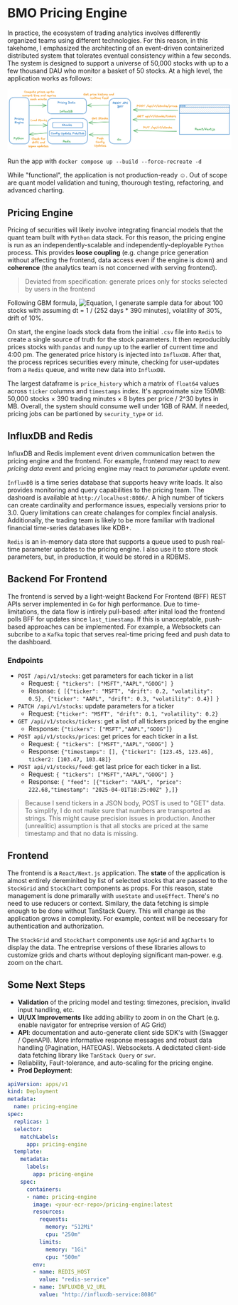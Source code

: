 # BMO Pricing Engine

In practice, the ecosystem of trading analytics involves differently organized teams using different technologies. For this reason, in this takehome, I emphasized the architecting of an event-driven containerized distributed system that tolerates eventual consistency within a few seconds. The system is designed to support a universe of 50,000 stocks with up to a few thousand DAU who monitor a basket of 50 stocks. At a high level, the application works as follows:

![Alt text for the image](system_overview.png)

Run the app with `docker compose up --build --force-recreate -d`

While "functional", the application is not production-ready &#9786;. Out of scope are quant model validation and tuning, thourough testing, refactoring, and advanced charting.

## Pricing Engine

Pricing of securities will likely involve integrating financial models that the quant team built with `Python` data stack. For this reason, the pricing engine is run as an independently-scalable and independently-deployable `Python` process. This provides **loose coupling** (e.g. change price generation without affecting the frontend, data access even if the engine is down) and **coherence** (the analytics team is not concerned with serving frontend).

> Deviated from specification: generate prices only for stocks selected by users in the frontend

Following GBM formula, ![Equation](<https://latex.codecogs.com/svg.latex?S_{t+1} = S_t \times e^{(\mu - 0.5 \sigma^2)dt + \sigma \sqrt{dt} Z}>), I generate sample data for about 100 stocks with assuming dt = 1 / (252 days * 390 minutes), volatility of 30%, drift of 10%.

On start, the engine loads stock data from the initial `.csv` file into `Redis` to create a single source of truth for the stock parameters. It then reproducibly prices stocks with `pandas` and `numpy` up to the earlier of current time and 4:00 pm. The generated price history is injected into `InfluxDB`. After that, the process reprices securities every minute, checking for user-updates from a `Redis` queue, and write new data into `InfluxDB`.

The largest dataframe is `price_history` which a matrix of `float64` values across `ticker` columns and `timestamps` index. It's approximate size 150MB: 50,000 stocks &#215; 390 trading minutes &#215; 8 bytes per price / 2^30 bytes in MB. Overall, the system should consume well under 1GB of RAM. If needed, pricing jobs can be partioned by `security_type` or `id`.

## InfluxDB and Redis

InfluxDB and Redis implement event driven communication betwen the pricing engine and the frontend. For example, frontend may react to *new pricing data* event and pricing engine may react to *parameter update* event.

`InfluxDB` is a time series database that supports heavy write loads. It also provides monitoring and query capabilities to the pricing team. The dashoard is available at `http://localhost:8086/`. A high number of tickers can create cardinality and performance issues, especially versions prior to 3.0. Query limitations can create chalanges for complex fincial analysis. Additionally, the trading team is likely to be more familiar with tradional financial time-series databases like KDB+.

`Redis` is an in-memory data store that supports a queue used to push real-time parameter updates to the pricing engine. I also use it to store stock parameters, but, in production, it would be stored in a RDBMS.

## Backend For Frontend

The frontend is served by a light-weight Backend For Frontend (BFF) REST APIs server implemented in `Go` for high performance. Due to time-limitations, the data flow is intirely pull-based: after inital load the frontend polls BFF for updates since `last_timestamp`. If this is unacceptable, push-based approaches can be implemented. For example, a Websockets can subcribe to a `Kafka` topic that serves real-time pricing feed and push data to the dashboard.

### Endpoints

- `POST /api/v1/stocks`: get parameters for each ticker in a list
    - Request: `{ "tickers": ["MSFT","AAPL","GOOG"] }`
    - Resonse: `{ [{"ticker": "MSFT", "drift": 0.2, "volatility": 0.5}, {"ticker": "AAPL", "drift": 0.3, "volatility": 0.4}] }`
- `PATCH /api/v1/stocks`: update parameters for a ticker
    - Request: `{"ticker": "MSFT", "drift": 0.1, "volatility": 0.2}`
- `GET /api/v1/stocks/tickers`: get a list of all tickers priced by the engine
    - Response: `{"tickers": ["MSFT","AAPL","GOOG"]}`
- `POST api/v1/stocks/prices`: get prices for each ticker in a list.
    - Request: `{ "tickers": ["MSFT","AAPL","GOOG"] }`
    - Response: `{"timestamps": [], {"ticker1": [123.45, 123.46], ticker2: [103.47, 103.48]}`
- `POST api/v1/stocks/feed`: get last price for each ticker in a list.
    - Request: `{ "tickers": ["MSFT","AAPL","GOOG"] }`
    - Response: `{ "feed": [{"ticker": "AAPL", "price": 222.68,"timestamp": "2025-04-01T18:25:00Z" },]}`

>Because I send tickers in a JSON body, POST is used to "GET" data. To simplify, I do not make sure that numbers are transported as strings. This might cause precision issues in production. Another (unrealitic) assumption is that all stocks are priced at the same timestamp and that no data is missing.

## Frontend

The frontend is a `React/Next.js` application. The **state** of the application is almost entirely dereminited by list of selected stocks that are passed to the `StockGrid` and `StockChart` components as props. For this reason, state management is done primarally with `useState` and `useEffect`. There's no need to use reducers or context. Similary, the data fetching is simple enough to be done without TanStack Query. This will change as the application grows in complexity. For example, context will be necessary for authentication and authorization.

The `StockGrid` and `StockChart` components use `AgGrid` and `AgCharts` to display the data. The entreprise versions of these libraries allows to customize grids and charts without deploying significant man-power. e.g. zoom on the chart.

## Some Next Steps

* **Validation** of the pricing model and testing: timezones, precision, invalid input handling, etc.
* **UI/UX Improvements** like adding ability to zoom in on the Chart (e.g. enable navigator for entreprise version of AG Grid)
* **API**: documentation and auto-generate client side SDK's with (Swagger / OpenAPI). More informative response messages and robust data handling (Pagination, HATEOAS). Websockets. A dedictated client-side data fetching library like `TanStack Query` or `swr`.
* Reliability, Fault-tolerance, and auto-scaling for the pricing engine.
* **Prod Deployment**:
``` yaml
apiVersion: apps/v1
kind: Deployment
metadata:
  name: pricing-engine
spec:
  replicas: 1
  selector:
    matchLabels:
      app: pricing-engine
  template:
    metadata:
      labels:
        app: pricing-engine
    spec:
      containers:
      - name: pricing-engine
        image: <your-ecr-repo>/pricing-engine:latest
        resources:
          requests:
            memory: "512Mi"
            cpu: "250m"
          limits:
            memory: "1Gi"
            cpu: "500m"
        env:
        - name: REDIS_HOST
          value: "redis-service"
        - name: INFLUXDB_V2_URL
          value: "http://influxdb-service:8086"
```
